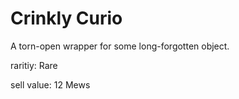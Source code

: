 # Crinkly Curio

A torn-open wrapper for some long-forgotten object.

raritiy: Rare

sell value: 12 Mews